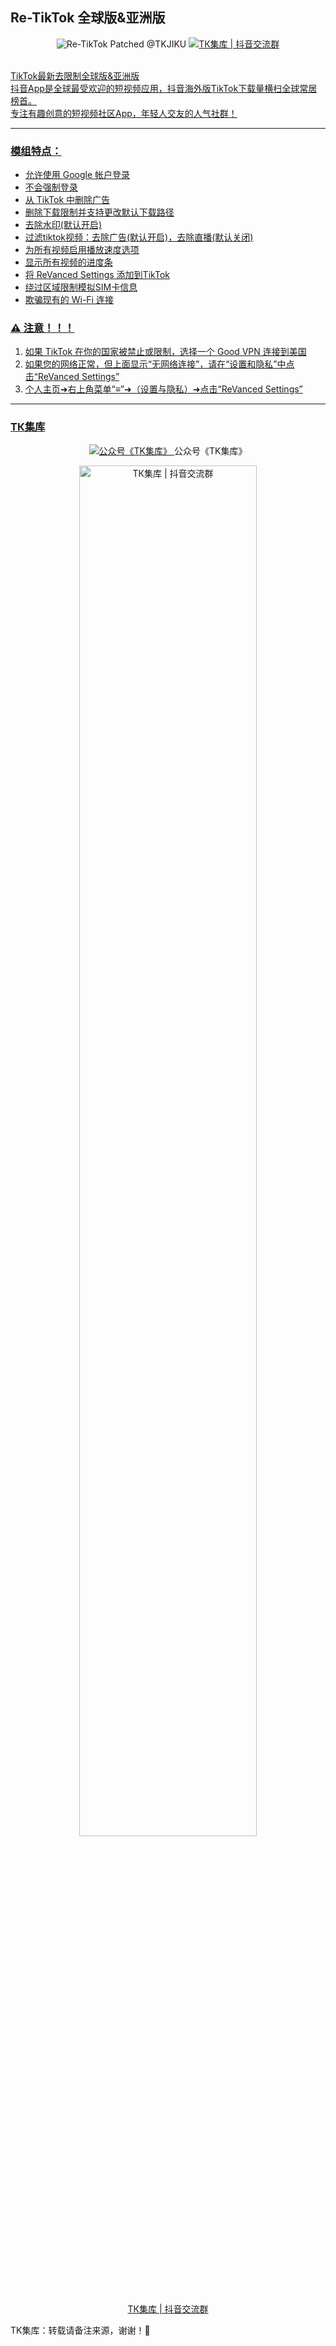 ## Re-TikTok 全球版&亚洲版
<div align="center">
   <img src="https://github.com/TKJIKU/TikTok/assets/128697634/2a0bdf94-8f2c-4869-a7fa-5e26f3801d3b" alt="Re-TikTok Patched @TKJIKU">
   <a target="_blank" href="https://qm.qq.com/cgi-bin/qm/qr?k=se3bNdgK2BsvttAlp_znTHoAneKZoBCb&jump_from=webapi&authKey=YIbCO4Lz0ZWckmVcLeGvo8SryGqcrSAUn1Jv/7jQEvSKiqjxgZqGaci2mjUW3Brt"><img src="https://pub.idqqimg.com/wpa/images/group.png" alt="ТК集库 | 抖音交流群" title="ТК集库 | 抖音交流群"></div>

   <br>TikTok最新去限制全球版&亚洲版  
抖音App是全球最受欢迎的短视频应用，抖音海外版TikTok下载量横扫全球常居榜首。  
专注有趣创意的短视频社区App，年轻人交友的人气社群！

   ---

### 模组特点：
- 允许使用 Google 帐户登录
- 不会强制登录
- 从 TikTok 中删除广告
- 删除下载限制并支持更改默认下载路径
- 去除水印(默认开启) 
- 过滤tiktok视频：去除广告(默认开启)，去除直播(默认关闭) 
- 为所有视频启用播放速度选项
- 显示所有视频的进度条
- 将 ReVanced Settings 添加到TikTok
- 绕过区域限制模拟SIM卡信息
- 欺骗现有的 Wi-Fi 连接

###  ⚠ 注意！！！
1. 如果 TikTok 在你的国家被禁止或限制，选择一个 Good VPN 连接到美国
2. 如果您的网络正常，但上面显示“无网络连接”，请在“设置和隐私”中点击“ReVanced Settings”
3. 个人主页➜右上角菜单“≡”➜（设置与隐私）➜点击“ReVanced Settings”

---

### ТК集库
   <div align="center">
   <img src="https://github.com/TKJIKU/Re-TikTok_Patched/assets/128697634/10a12f3d-0348-452f-af00-a78ae81bfb6a" alt="公众号《TK集库》">
   <a>公众号《TK集库》</div>
   <p>
   <div align="center">
   <img src="https://github.com/TKJIKU/Re-TikTok_Patched/assets/128697634/a593a7b4-7db7-48e0-9f6c-d7e9340fc1e5" width="75%" alt="ТК集库 | 抖音交流群"></div>
   <div align="center">

[ТК集库 | 抖音交流群](https://qm.qq.com/cgi-bin/qm/qr?k=se3bNdgK2BsvttAlp_znTHoAneKZoBCb&jump_from=webapi&authKey=YIbCO4Lz0ZWckmVcLeGvo8SryGqcrSAUn1Jv/7jQEvSKiqjxgZqGaci2mjUW3Brt)
   </div>

TK集库：转载请备注来源，谢谢！🥰
